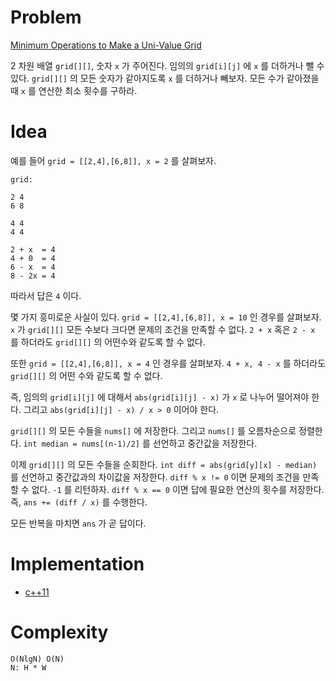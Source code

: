 # Problem

[Minimum Operations to Make a Uni-Value Grid](https://leetcode.com/problems/minimum-operations-to-make-a-uni-value-grid/submissions/)

2 차원 배열 `grid[][]`, 숫자 `x` 가 주어진다. 임의의 `grid[i][j]` 에
`x` 를 더하거나 뺄 수 있다. `grid[][]` 의 모든 숫자가 같아지도록 `x`
를 더하거나 빼보자.  모든 수가 같아졌을 때 `x` 를 연산한 최소 횟수를
구하라.

# Idea

예를 들어 `grid = [[2,4],[6,8]], x = 2` 를 살펴보자.

```
grid:

2 4 
6 8

4 4
4 4

2 + x  = 4
4 + 0  = 4
6 - x  = 4
8 - 2x = 4
```

따라서 답은 `4` 이다.

몇 가지 흥미로운 사실이 있다. `grid = [[2,4],[6,8]], x = 10` 인 경우를
살펴보자. `x` 가 `grid[][]` 모든 수보다 크다면 문제의 조건을 만족할 수
없다.  `2 + x` 혹은 `2 - x` 를 하더라도 `grid[][]` 의 어떤수와 같도록
할 수 없다.

또한 `grid = [[2,4],[6,8]], x = 4` 인 경우를 살펴보자. `4 + x, 4 - x`
를 하더라도 `grid[][]` 의 어떤 수와 같도록 할 수 없다.

즉, 임의의 `grid[i][j]` 에 대해서 `abs(grid[i][j] - x)` 가 `x` 로
나누어 떨어져야 한다. 그리고 `abs(grid[i][j] - x) / x > 0` 이어야
한다.

`grid[][]` 의 모든 수들을 `nums[]` 에 저장한다. 그리고 `nums[]` 를
오름차순으로 정렬한다. `int median = nums[(n-1)/2]` 를 선언하고
중간값을 저장한다.

이제 `grid[][]` 의 모든 수들을 순회한다. `int diff = abs(grid[y][x] -
median)` 를 선언하고 중간값과의 차이값을 저장한다. `diff % x != 0`
이면 문제의 조건을 만족할 수 없다. `-1` 를 리턴하자. `diff % x == 0`
이면 답에 필요한 연산의 횟수를 저장한다. 즉, `ans += (diff / x)` 를
수행한다.

모든 반복을 마치면 `ans` 가 곧 답이다.

# Implementation

* [c++11](a.cpp)

# Complexity

```
O(NlgN) O(N)
N: H * W
```
